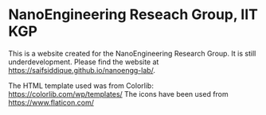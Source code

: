 # NanoEngineering Reseach Group, IIT KGP

This is a website created for the NanoEngineering Research Group. It is still underdevelopment. Please find the website at https://saifsiddique.github.io/nanoengg-lab/.  


The HTML template used was from Colorlib: https://colorlib.com/wp/templates/
The icons have been used from https://www.flaticon.com/
